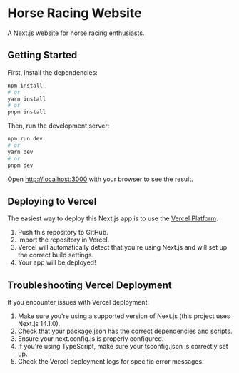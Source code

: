 # Horse Racing Website

A Next.js website for horse racing enthusiasts.

## Getting Started

First, install the dependencies:

```bash
npm install
# or
yarn install
# or
pnpm install
```

Then, run the development server:

```bash
npm run dev
# or
yarn dev
# or
pnpm dev
```

Open [http://localhost:3000](http://localhost:3000) with your browser to see the result.

## Deploying to Vercel

The easiest way to deploy this Next.js app is to use the [Vercel Platform](https://vercel.com/new).

1. Push this repository to GitHub.
2. Import the repository in Vercel.
3. Vercel will automatically detect that you're using Next.js and will set up the correct build settings.
4. Your app will be deployed!

## Troubleshooting Vercel Deployment

If you encounter issues with Vercel deployment:

1. Make sure you're using a supported version of Next.js (this project uses Next.js 14.1.0).
2. Check that your package.json has the correct dependencies and scripts.
3. Ensure your next.config.js is properly configured.
4. If you're using TypeScript, make sure your tsconfig.json is correctly set up.
5. Check the Vercel deployment logs for specific error messages.
